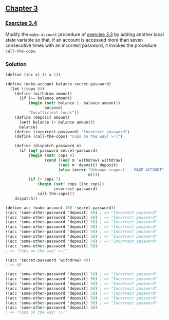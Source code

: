 ## [Chapter 3](../index.md#3-Modularity-Objects-and-State)

### [Exercise 3.4](https://mitpress.mit.edu/sites/default/files/sicp/full-text/book/book-Z-H-20.html#%_thm_3.4)

Modify the `make-account` procedure of [exercise 3.3][1] by adding another local state variable so that, if an account is accessed more than seven consecutive times with an incorrect password, it invokes the procedure `call-the-cops`.

### Solution

```scheme
(define (inc x) (+ x 1))
```
```scheme
(define (make-account balance secret-password)
  (let ((cops 0))
    (define (withdraw amount)
      (if (>= balance amount)
          (begin (set! balance (- balance amount))
                 balance)
          "Insufficient funds"))
    (define (deposit amount)
      (set! balance (+ balance amount))
      balance)
    (define (incorrect-password) "Incorrect password")
    (define (call-the-cops) "Cops on the way! >:(")

    (define (dispatch password m)
      (if (eq? password secret-password)
          (begin (set! cops 0)
                 (cond ((eq? m 'withdraw) withdraw)
                       ((eq? m 'deposit) deposit)
                       (else (error "Unknown request -- MAKE-ACCOUNT"
                                    m))))
          (if (< cops 7)
              (begin (set! cops (inc cops))
                     incorrect-password)
              call-the-cops)))
    dispatch))

(define acc (make-account 100 'secret-password))
((acc 'some-other-password 'deposit) 50) ; => "Incorrect password"
((acc 'some-other-password 'deposit) 50) ; => "Incorrect password"
((acc 'some-other-password 'deposit) 50) ; => "Incorrect password"
((acc 'some-other-password 'deposit) 50) ; => "Incorrect password"
((acc 'some-other-password 'deposit) 50) ; => "Incorrect password"
((acc 'some-other-password 'deposit) 50) ; => "Incorrect password"
((acc 'some-other-password 'deposit) 50) ; => "Incorrect password"
((acc 'some-other-password 'deposit) 50)
; => "Cops on the way! >:("

((acc 'secret-password 'withdraw) 40)
; => 60

((acc 'some-other-password 'deposit) 50) ; => "Incorrect password"
((acc 'some-other-password 'deposit) 50) ; => "Incorrect password"
((acc 'some-other-password 'deposit) 50) ; => "Incorrect password"
((acc 'some-other-password 'deposit) 50) ; => "Incorrect password"
((acc 'some-other-password 'deposit) 50) ; => "Incorrect password"
((acc 'some-other-password 'deposit) 50) ; => "Incorrect password"
((acc 'some-other-password 'deposit) 50) ; => "Incorrect password"
((acc 'some-other-password 'deposit) 50)
; => "Cops on the way! >:("
```

[1]: ./Exercise%203.3.md

